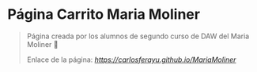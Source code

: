# Página Carrito Maria Moliner
> Página creada por los alumnos de segundo curso de DAW del Maria Moliner 🐐
> 
> Enlace de la página: *https://carlosferayu.github.io/MariaMoliner*
